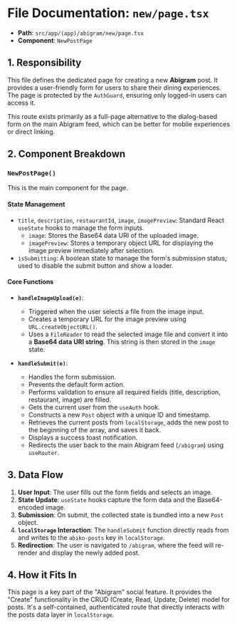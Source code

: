 # File Documentation: `new/page.tsx`

-   **Path**: `src/app/(app)/abigram/new/page.tsx`
-   **Component**: `NewPostPage`

## 1. Responsibility

This file defines the dedicated page for creating a new **Abigram** post. It provides a user-friendly form for users to share their dining experiences. The page is protected by the `AuthGuard`, ensuring only logged-in users can access it.

This route exists primarily as a full-page alternative to the dialog-based form on the main Abigram feed, which can be better for mobile experiences or direct linking.

## 2. Component Breakdown

### `NewPostPage()`

This is the main component for the page.

#### State Management
-   `title`, `description`, `restaurantId`, `image`, `imagePreview`: Standard React `useState` hooks to manage the form inputs.
    -   `image`: Stores the Base64 data URI of the uploaded image.
    -   `imagePreview`: Stores a temporary object URL for displaying the image preview immediately after selection.
-   `isSubmitting`: A boolean state to manage the form's submission status, used to disable the submit button and show a loader.

#### Core Functions

-   **`handleImageUpload(e)`**:
    -   Triggered when the user selects a file from the image input.
    -   Creates a temporary URL for the image preview using `URL.createObjectURL()`.
    -   Uses a `FileReader` to read the selected image file and convert it into a **Base64 data URI string**. This string is then stored in the `image` state.

-   **`handleSubmit(e)`**:
    -   Handles the form submission.
    -   Prevents the default form action.
    -   Performs validation to ensure all required fields (title, description, restaurant, image) are filled.
    -   Gets the current user from the `useAuth` hook.
    -   Constructs a new `Post` object with a unique ID and timestamp.
    -   Retrieves the current posts from `localStorage`, adds the new post to the beginning of the array, and saves it back.
    -   Displays a success toast notification.
    -   Redirects the user back to the main Abigram feed (`/abigram`) using `useRouter`.

## 3. Data Flow

1.  **User Input**: The user fills out the form fields and selects an image.
2.  **State Update**: `useState` hooks capture the form data and the Base64-encoded image.
3.  **Submission**: On submit, the collected state is bundled into a new `Post` object.
4.  **`localStorage` Interaction**: The `handleSubmit` function directly reads from and writes to the `abiko-posts` key in `localStorage`.
5.  **Redirection**: The user is navigated to `/abigram`, where the feed will re-render and display the newly added post.

## 4. How it Fits In

This page is a key part of the "Abigram" social feature. It provides the "Create" functionality in the CRUD (Create, Read, Update, Delete) model for posts. It's a self-contained, authenticated route that directly interacts with the posts data layer in `localStorage`.
